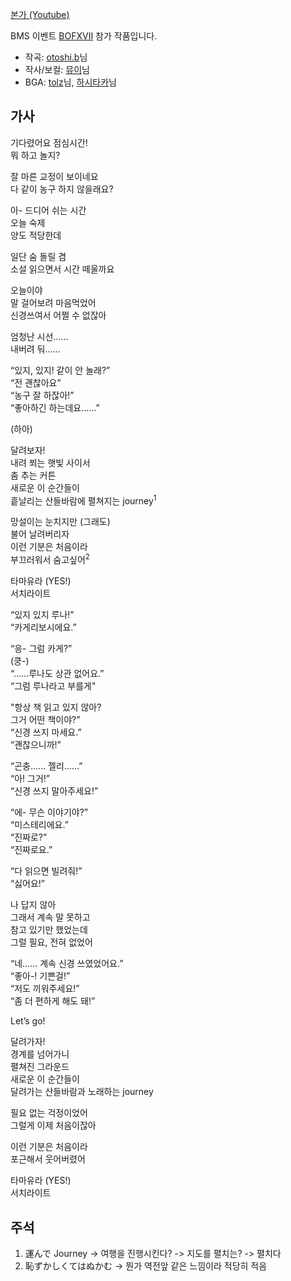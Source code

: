 [본가 (Youtube)](https://www.youtube.com/watch?v=LxZiWwrbz-U)

BMS 이벤트 [BOFXVII](https://manbow.nothing.sh/event/event.cgi?action=More_def&num=19&event=137) 참가 작품입니다.

* 작곡: [otoshi.b](https://twitter.com/0t58t)님
* 작사/보컬: [뮤이](https://twitter.com/mayuminomoto)님
* BGA: [tolz](https://twitter.com/to12lz)님, [하시타카](https://twitter.com/Hstk_Mega)님

## 가사

기다렸어요 점심시간!<br/>
뭐 하고 놀지?

잘 마른 교정이 보이네요<br/>
다 같이 농구 하지 않을래요?

아- 드디어 쉬는 시간<br/>
오늘 숙제<br/>
양도 적당한데

일단 숨 돌릴 겸<br/>
소설 읽으면서 시간 떼울까요

오늘이야<br/>
말 걸어보려 마음먹었어<br/>
신경쓰여서 어쩔 수 없잖아

엄청난 시선……<br/>
내버려 둬……

“있지, 있지! 같이 안 놀래?”<br/>
“전 괜찮아요”<br/>
“농구 잘 하잖아!”<br/>
“좋아하긴 하는데요……”

(하아)

달려보자!<br/>
내려 쬐는 햇빛 사이서<br/>
춤 추는 커튼<br/>
새로운 이 순간들이<br/>
흩날리는 산들바람에 펼쳐지는 journey<sup>1</sup>

망설이는 눈치지만 (그래도)<br/>
불어 날려버리자<br/>
이런 기분은 처음이라<br/>
부끄러워서 숨고싶어<sup>2</sup>

타마유라 (YES!)<br/>
서치라이트

“있지 있지 루나!”<br/>
“카게리보시에요.”

“응- 그럼 카게?”<br/>
(쿵-)<br/>
“……루나도 상관 없어요.”<br/>
“그럼 루나라고 부를게"

"항상 책 읽고 있지 않아?<br/>
 그거 어떤 책이야?”<br/>
“신경 쓰지 마세요.”<br/>
“괜찮으니까!”

“곤충…… 젤리……”<br/>
“아! 그거!”<br/>
“신경 쓰지 말아주세요!”

“에- 무슨 이야기야?”<br/>
“미스테리에요.”<br/>
“진짜로?”<br/>
“진짜로요.”

“다 읽으면 빌려줘!”<br/>
“싫어요!”

나 답지 않아<br/>
그래서 계속 말 못하고<br/>
참고 있기만 했었는데<br/>
그럴 필요, 전혀 없었어

“네…… 계속 신경 쓰였었어요.”<br/>
“좋아-! 기쁜걸!”<br/>
“저도 끼워주세요!”<br/>
“좀 더 편하게 해도 돼!”

Let’s go!

달려가자!<br/>
경계를 넘어가니<br/>
펼쳐진 그라운드<br/>
새로운 이 순간들이<br/>
달려가는 산들바람과 노래하는 journey

필요 없는 걱정이었어<br/>
그럴게 이제 처음이잖아

이런 기분은 처음이라<br/>
포근해서 웃어버렸어

타마유라 (YES!)<br/>
서치라이트

## 주석

1. 運んで Journey -> 여행을 진행시킨다? -> 지도를 펼치는? -> 펼치다
2. 恥ずかしくてはぬかむ -> 뭔가 역전앞 같은 느낌이라 적당히 적음
